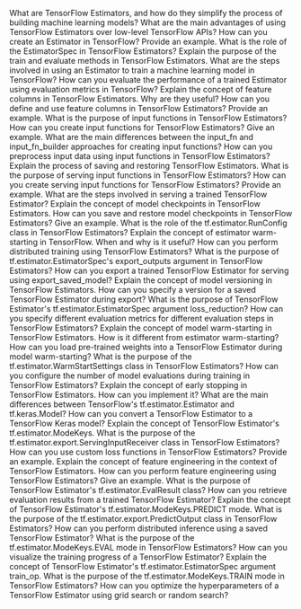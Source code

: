 What are TensorFlow Estimators, and how do they simplify the process of building machine learning models?
What are the main advantages of using TensorFlow Estimators over low-level TensorFlow APIs?
How can you create an Estimator in TensorFlow? Provide an example.
What is the role of the EstimatorSpec in TensorFlow Estimators?
Explain the purpose of the train and evaluate methods in TensorFlow Estimators.
What are the steps involved in using an Estimator to train a machine learning model in TensorFlow?
How can you evaluate the performance of a trained Estimator using evaluation metrics in TensorFlow?
Explain the concept of feature columns in TensorFlow Estimators. Why are they useful?
How can you define and use feature columns in TensorFlow Estimators? Provide an example.
What is the purpose of input functions in TensorFlow Estimators?
How can you create input functions for TensorFlow Estimators? Give an example.
What are the main differences between the input_fn and input_fn_builder approaches for creating input functions?
How can you preprocess input data using input functions in TensorFlow Estimators?
Explain the process of saving and restoring TensorFlow Estimators.
What is the purpose of serving input functions in TensorFlow Estimators?
How can you create serving input functions for TensorFlow Estimators? Provide an example.
What are the steps involved in serving a trained TensorFlow Estimator?
Explain the concept of model checkpoints in TensorFlow Estimators.
How can you save and restore model checkpoints in TensorFlow Estimators? Give an example.
What is the role of the tf.estimator.RunConfig class in TensorFlow Estimators?
Explain the concept of estimator warm-starting in TensorFlow. When and why is it useful?
How can you perform distributed training using TensorFlow Estimators?
What is the purpose of tf.estimator.EstimatorSpec's export_outputs argument in TensorFlow Estimators?
How can you export a trained TensorFlow Estimator for serving using export_saved_model?
Explain the concept of model versioning in TensorFlow Estimators.
How can you specify a version for a saved TensorFlow Estimator during export?
What is the purpose of TensorFlow Estimator's tf.estimator.EstimatorSpec argument loss_reduction?
How can you specify different evaluation metrics for different evaluation steps in TensorFlow Estimators?
Explain the concept of model warm-starting in TensorFlow Estimators. How is it different from estimator warm-starting?
How can you load pre-trained weights into a TensorFlow Estimator during model warm-starting?
What is the purpose of the tf.estimator.WarmStartSettings class in TensorFlow Estimators?
How can you configure the number of model evaluations during training in TensorFlow Estimators?
Explain the concept of early stopping in TensorFlow Estimators. How can you implement it?
What are the main differences between TensorFlow's tf.estimator.Estimator and tf.keras.Model?
How can you convert a TensorFlow Estimator to a TensorFlow Keras model?
Explain the concept of TensorFlow Estimator's tf.estimator.ModeKeys.
What is the purpose of the tf.estimator.export.ServingInputReceiver class in TensorFlow Estimators?
How can you use custom loss functions in TensorFlow Estimators? Provide an example.
Explain the concept of feature engineering in the context of TensorFlow Estimators.
How can you perform feature engineering using TensorFlow Estimators? Give an example.
What is the purpose of TensorFlow Estimator's tf.estimator.EvalResult class?
How can you retrieve evaluation results from a trained TensorFlow Estimator?
Explain the concept of TensorFlow Estimator's tf.estimator.ModeKeys.PREDICT mode.
What is the purpose of the tf.estimator.export.PredictOutput class in TensorFlow Estimators?
How can you perform distributed inference using a saved TensorFlow Estimator?
What is the purpose of the tf.estimator.ModeKeys.EVAL mode in TensorFlow Estimators?
How can you visualize the training progress of a TensorFlow Estimator?
Explain the concept of TensorFlow Estimator's tf.estimator.EstimatorSpec argument train_op.
What is the purpose of the tf.estimator.ModeKeys.TRAIN mode in TensorFlow Estimators?
How can you optimize the hyperparameters of a TensorFlow Estimator using grid search or random search?